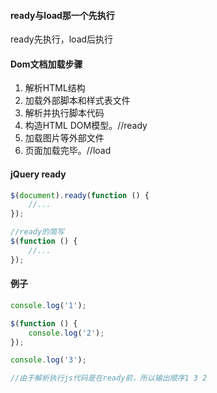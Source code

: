 #### ready与load那一个先执行
ready先执行，load后执行

#### Dom文档加载步骤
1. 解析HTML结构
2. 加载外部脚本和样式表文件
3. 解析并执行脚本代码
4. 构造HTML DOM模型。//ready
5. 加载图片等外部文件
6. 页面加载完毕。//load

#### jQuery ready
```javascript
$(document).ready(function () {
	//...
});

//ready的简写
$(function () {
	//...
});
```

#### 例子
```javascript
console.log('1');

$(function () {
	console.log('2');
});

console.log('3');

//由于解析执行js代码是在ready前，所以输出顺序1 3 2
```